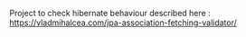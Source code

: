 Project to check hibernate behaviour described here : https://vladmihalcea.com/jpa-association-fetching-validator/